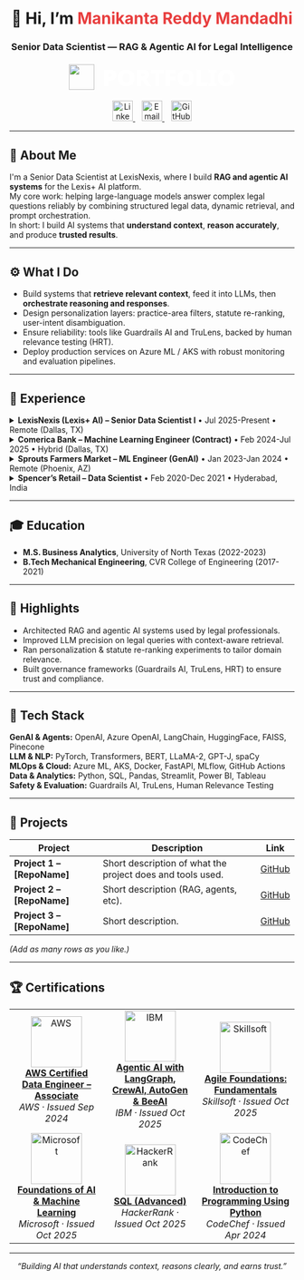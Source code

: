 <h1 align="center">👋 Hi, I’m <span style="color:#E83E3E">Manikanta Reddy Mandadhi</span></h1>
<h3 align="center">Senior Data Scientist — RAG & Agentic AI for Legal Intelligence</h3>

<p align="center">
  <a href="https://www.manikantabio.com" target="_blank" style="text-decoration:none;">
    <img src="https://github.com/Mani9006/pulse-robot-template-28729/raw/main/public/logos/website_logo.png" 
         width="45" 
         align="center" 
         style="vertical-align:middle; margin-right:10px;" />
    <span style="
      font-size:40px;
      font-weight:1000;
      color:#FFFFFF;
      letter-spacing:0.5px;
      font-family:'Segoe UI', Arial, sans-serif;
      text-decoration:none;
      vertical-align:middle;
    ">
      PORTFOLIO
    </span>
  </a>
</p>


<p align="center">
  <a href="https://www.linkedin.com/in/reddy1999" target="_blank" title="LinkedIn">
    <img src="https://github.com/Mani9006/pulse-robot-template-28729/raw/main/public/logos/linkedin.jpg" width="36" alt="LinkedIn"/>
  </a>&nbsp;&nbsp;
  <a href="mailto:manikantareddyman@gmail.com" title="Email">
    <img src="https://github.com/Mani9006/pulse-robot-template-28729/raw/main/public/logos/gmail.png" width="36" alt="Email"/>
  </a>&nbsp;&nbsp;
  <a href="https://github.com/Mani9006" target="_blank" title="GitHub">
    <img src="https://github.com/Mani9006/pulse-robot-template-28729/raw/main/public/logos/github.png" width="36" alt="GitHub"/>
  </a>
</p>

---

## 🧠 About Me
I'm a Senior Data Scientist at LexisNexis, where I build **RAG and agentic AI systems** for the Lexis+ AI platform.  
My core work: helping large-language models answer complex legal questions reliably by combining structured legal data, dynamic retrieval, and prompt orchestration.  
In short: I build AI systems that **understand context**, **reason accurately**, and produce **trusted results**.

---

## ⚙️ What I Do
- Build systems that **retrieve relevant context**, feed it into LLMs, then **orchestrate reasoning and responses**.  
- Design personalization layers: practice-area filters, statute re-ranking, user-intent disambiguation.  
- Ensure reliability: tools like Guardrails AI and TruLens, backed by human relevance testing (HRT).  
- Deploy production services on Azure ML / AKS with robust monitoring and evaluation pipelines.

---

## 💼 Experience  
<details>
<summary><strong>LexisNexis (Lexis+ AI) – Senior Data Scientist I</strong> • Jul 2025-Present • Remote (Dallas, TX)</summary>

- Built RAG + agentic workflows to interpret and respond to complex legal user queries.  
- Led personalization (practice-area) and statute re-ranking experiments for better legal relevance.  
- Applied Guardrails AI, TruLens and human relevance testing to ensure output safety and quality.  
- Deployed on Azure Kubernetes Service (AKS) with production-grade monitoring and evaluation.

</details>

<details>
<summary><strong>Comerica Bank – Machine Learning Engineer (Contract)</strong> • Feb 2024-Jul 2025 • Hybrid (Dallas, TX)</summary>

- Developed internal GenAI tools using Azure OpenAI, LangChain and Azure Cognitive Search.  
- Built document Q&A and summarization pipelines via RAG for banking policy/audit access.  
- Ensured SOC2 compliance, integrated safety frameworks (Guardrails AI, TruLens), and containerised services on AKS.

</details>

<details>
<summary><strong>Sprouts Farmers Market – ML Engineer (GenAI)</strong> • Jan 2023-Jan 2024 • Remote (Phoenix, AZ)</summary>

- Developed a GPT-powered assistant for store teams (inventory, HR, operations) using LangChain + Pinecone.  
- Ran sentiment analysis on customer surveys, improved forecasting via Prophet & ARIMA.  
- Implemented Redis caching for low-latency responses; tracked experiments with MLflow.

</details>

<details>
<summary><strong>Spencer’s Retail – Data Scientist</strong> • Feb 2020-Dec 2021 • Hyderabad, India</summary>

- Segmented customers using k-means clustering; built LightGBM models for repeat-buyer prediction.  
- Created Airflow pipelines across multiple POS systems; extracted vendor spend data via OCR + spaCy.  
- Built dashboards in Tableau to guide promotion and stock-planning decisions.

</details>

---

## 🎓 Education
- **M.S. Business Analytics**, University of North Texas (2022-2023)  
- **B.Tech Mechanical Engineering**, CVR College of Engineering (2017-2021)

---

## 🧩 Highlights
- Architected RAG and agentic AI systems used by legal professionals.  
- Improved LLM precision on legal queries with context-aware retrieval.  
- Ran personalization & statute re-ranking experiments to tailor domain relevance.  
- Built governance frameworks (Guardrails AI, TruLens, HRT) to ensure trust and compliance.

---

## 🧰 Tech Stack
**GenAI & Agents:** OpenAI, Azure OpenAI, LangChain, HuggingFace, FAISS, Pinecone  
**LLM & NLP:** PyTorch, Transformers, BERT, LLaMA-2, GPT-J, spaCy  
**MLOps & Cloud:** Azure ML, AKS, Docker, FastAPI, MLflow, GitHub Actions  
**Data & Analytics:** Python, SQL, Pandas, Streamlit, Power BI, Tableau  
**Safety & Evaluation:** Guardrails AI, TruLens, Human Relevance Testing

---

## 📂 Projects  
| Project | Description | Link |
|---------|-------------|------|
| **Project 1 – [RepoName]** | Short description of what the project does and tools used. | [GitHub](https://github.com/Mani9006/RepoName1) |
| **Project 2 – [RepoName]** | Short description (RAG, agents, etc). | [GitHub](https://github.com/Mani9006/RepoName2) |
| **Project 3 – [RepoName]** | Short description. | [GitHub](https://github.com/Mani9006/RepoName3) |

*(Add as many rows as you like.)*

---

## 🏆 Certifications  
<table>
<tr>
<td align="center" width="200">
  <img src="https://github.com/Mani9006/pulse-robot-template-28729/raw/main/public/logos/aws-logo.svg" width="90" alt="AWS"/><br>
  <b><a href="https://cp.certmetrics.com/amazon/en/public/verify/credential/3e16f1ea98cd434cac93533eca5dd413" target="_blank">AWS Certified Data Engineer – Associate</a></b><br>
  <i>AWS · Issued Sep 2024</i>
</td>
<td align="center" width="200">
  <img src="https://github.com/Mani9006/pulse-robot-template-28729/raw/main/public/logos/ibm-logo.png" width="90" alt="IBM"/><br>
  <b><a href="https://www.coursera.org/account/accomplishments/verify/7RA565ABT4RL" target="_blank">Agentic AI with LangGraph, CrewAI, AutoGen & BeeAI</a></b><br>
  <i>IBM · Issued Oct 2025</i>
</td>
<td align="center" width="200">
  <img src="https://github.com/Mani9006/pulse-robot-template-28729/raw/main/public/logos/skillsoft-logo.png" width="90" alt="Skillsoft"/><br>
  <b><a href="https://skillsoft.digitalbadges.skillsoft.com/db23a449-5a3c-4cec-97a1-b7d3af7bb75c#acc.mISHW9Xi" target="_blank">Agile Foundations: Fundamentals</a></b><br>
  <i>Skillsoft · Issued Oct 2025</i>
</td>
<tr>
<td align="center" width="200">
  <img src="https://github.com/Mani9006/pulse-robot-template-28729/raw/main/public/logos/microsoft-logo.png" width="90" alt="Microsoft"/><br>
  <b><a href="https://www.coursera.org/account/accomplishments/verify/I9XE69UWM2CY" target="_blank">Foundations of AI & Machine Learning</a></b><br>
  <i>Microsoft · Issued Oct 2025</i>
</td>
<td align="center" width="200">
  <img src="https://github.com/Mani9006/pulse-robot-template-28729/raw/main/public/logos/HackerRank.png" width="90" alt="HackerRank"/><br>
  <b><a href="https://www.hackerrank.com/certificates/iframe/c396ecf364e2" target="_blank">SQL (Advanced)</a></b><br>
  <i>HackerRank · Issued Oct 2025</i>
</td>
<td align="center" width="200">
  <img src="https://github.com/Mani9006/pulse-robot-template-28729/raw/main/public/logos/codechef-logo.png" width="90" alt="CodeChef"/><br>
  <b><a href="https://www.codechef.com/certificates/public/10969a2" target="_blank">Introduction to Programming Using Python</a></b><br>
  <i>CodeChef · Issued Apr 2024</i>
</td>
</tr>
</table>

---

<p align="center"><i>“Building AI that understands context, reasons clearly, and earns trust.”</i></p>
